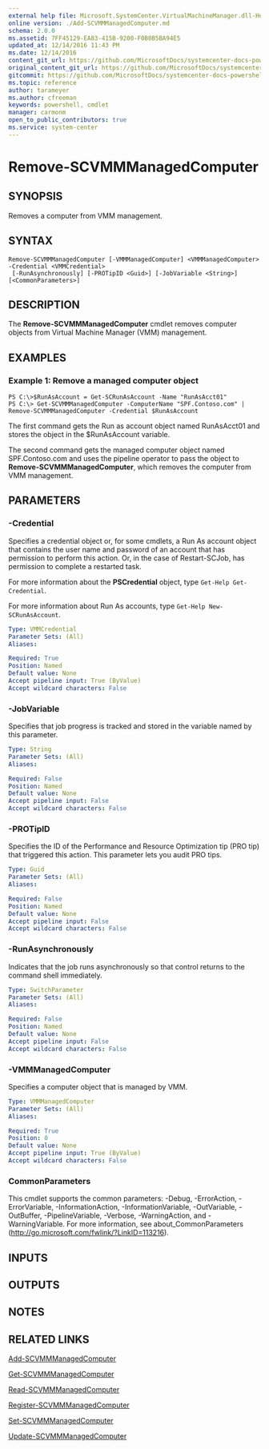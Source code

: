 ```yaml
---
external help file: Microsoft.SystemCenter.VirtualMachineManager.dll-Help.xml
online version: ./Add-SCVMMManagedComputer.md
schema: 2.0.0
ms.assetid: 7FF45129-EA83-415B-9200-F0B0B5BA94E5
updated_at: 12/14/2016 11:43 PM
ms.date: 12/14/2016
content_git_url: https://github.com/MicrosoftDocs/systemcenter-docs-powershell/blob/master/systemcenter-cmdlets/SystemCenter2016/VirtualMachineManager/v1.0/Remove-SCVMMManagedComputer.md
original_content_git_url: https://github.com/MicrosoftDocs/systemcenter-docs-powershell/blob/master/systemcenter-cmdlets/SystemCenter2016/VirtualMachineManager/v1.0/Remove-SCVMMManagedComputer.md
gitcommit: https://github.com/MicrosoftDocs/systemcenter-docs-powershell/blob/96cd9bd2780eb6b78c540fa00d3b8a4313e3ed40/systemcenter-cmdlets/SystemCenter2016/VirtualMachineManager/v1.0/Remove-SCVMMManagedComputer.md
ms.topic: reference
author: tarameyer
ms.author: cfreeman
keywords: powershell, cmdlet
manager: carmonm
open_to_public_contributors: true
ms.service: system-center
---
```


# Remove-SCVMMManagedComputer

## SYNOPSIS
Removes a computer from VMM management.

## SYNTAX

```
Remove-SCVMMManagedComputer [-VMMManagedComputer] <VMMManagedComputer> -Credential <VMMCredential>
 [-RunAsynchronously] [-PROTipID <Guid>] [-JobVariable <String>] [<CommonParameters>]
```

## DESCRIPTION
The **Remove-SCVMMManagedComputer** cmdlet removes computer objects from Virtual Machine Manager (VMM) management.

## EXAMPLES

### Example 1: Remove a managed computer object
```
PS C:\>$RunAsAccount = Get-SCRunAsAccount -Name "RunAsAcct01"
PS C:\> Get-SCVMMManagedComputer -ComputerName "SPF.Contoso.com" | Remove-SCVMMManagedComputer -Credential $RunAsAccount
```

The first command gets the Run as account object named RunAsAcct01 and stores the object in the $RunAsAccount variable.

The second command gets the managed computer object named SPF.Contoso.com and uses the pipeline operator to pass the object to **Remove-SCVMMManagedComputer**, which removes the computer from VMM management.

## PARAMETERS

### -Credential
Specifies a credential object or, for some cmdlets, a Run As account object that contains the user name and password of an account that has permission to perform this action.
Or, in the case of Restart-SCJob, has permission to complete a restarted task.

For more information about the **PSCredential** object, type `Get-Help Get-Credential`.

For more information about Run As accounts, type `Get-Help New-SCRunAsAccount`.

```yaml
Type: VMMCredential
Parameter Sets: (All)
Aliases: 

Required: True
Position: Named
Default value: None
Accept pipeline input: True (ByValue)
Accept wildcard characters: False
```

### -JobVariable
Specifies that job progress is tracked and stored in the variable named by this parameter.

```yaml
Type: String
Parameter Sets: (All)
Aliases: 

Required: False
Position: Named
Default value: None
Accept pipeline input: False
Accept wildcard characters: False
```

### -PROTipID
Specifies the ID of the Performance and Resource Optimization tip (PRO tip) that triggered this action.
This parameter lets you audit PRO tips.

```yaml
Type: Guid
Parameter Sets: (All)
Aliases: 

Required: False
Position: Named
Default value: None
Accept pipeline input: False
Accept wildcard characters: False
```

### -RunAsynchronously
Indicates that the job runs asynchronously so that control returns to the command shell immediately.

```yaml
Type: SwitchParameter
Parameter Sets: (All)
Aliases: 

Required: False
Position: Named
Default value: None
Accept pipeline input: False
Accept wildcard characters: False
```

### -VMMManagedComputer
Specifies a computer object that is managed by VMM.

```yaml
Type: VMMManagedComputer
Parameter Sets: (All)
Aliases: 

Required: True
Position: 0
Default value: None
Accept pipeline input: True (ByValue)
Accept wildcard characters: False
```

### CommonParameters
This cmdlet supports the common parameters: -Debug, -ErrorAction, -ErrorVariable, -InformationAction, -InformationVariable, -OutVariable, -OutBuffer, -PipelineVariable, -Verbose, -WarningAction, and -WarningVariable. For more information, see about_CommonParameters (http://go.microsoft.com/fwlink/?LinkID=113216).

## INPUTS

## OUTPUTS

## NOTES

## RELATED LINKS

[Add-SCVMMManagedComputer](xref:SystemCenter2016/VirtualMachineManager/v1.0/Add-SCVMMManagedComputer.md)

[Get-SCVMMManagedComputer](xref:SystemCenter2016/VirtualMachineManager/v1.0/Get-SCVMMManagedComputer.md)

[Read-SCVMMManagedComputer](xref:SystemCenter2016/VirtualMachineManager/v1.0/Read-SCVMMManagedComputer.md)

[Register-SCVMMManagedComputer](xref:SystemCenter2016/VirtualMachineManager/v1.0/Register-SCVMMManagedComputer.md)

[Set-SCVMMManagedComputer](xref:SystemCenter2016/VirtualMachineManager/v1.0/Set-SCVMMManagedComputer.md)

[Update-SCVMMManagedComputer](xref:SystemCenter2016/VirtualMachineManager/v1.0/Update-SCVMMManagedComputer.md)

